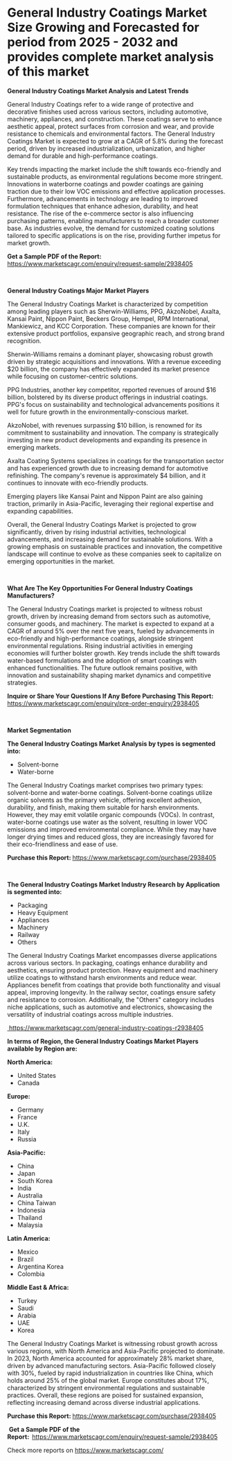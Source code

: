 <p><h1>General Industry Coatings Market Size Growing and Forecasted for period from 2025 - 2032 and provides complete market analysis of this market</h1></p><p><strong>General Industry Coatings Market Analysis and Latest Trends</strong></p>
<p><p>General Industry Coatings refer to a wide range of protective and decorative finishes used across various sectors, including automotive, machinery, appliances, and construction. These coatings serve to enhance aesthetic appeal, protect surfaces from corrosion and wear, and provide resistance to chemicals and environmental factors. The General Industry Coatings Market is expected to grow at a CAGR of 5.8% during the forecast period, driven by increased industrialization, urbanization, and higher demand for durable and high-performance coatings. </p><p>Key trends impacting the market include the shift towards eco-friendly and sustainable products, as environmental regulations become more stringent. Innovations in waterborne coatings and powder coatings are gaining traction due to their low VOC emissions and effective application processes. Furthermore, advancements in technology are leading to improved formulation techniques that enhance adhesion, durability, and heat resistance. The rise of the e-commerce sector is also influencing purchasing patterns, enabling manufacturers to reach a broader customer base. As industries evolve, the demand for customized coating solutions tailored to specific applications is on the rise, providing further impetus for market growth.</p></p>
<p><strong>Get a Sample PDF of the Report:&nbsp;</strong> <a href="https://www.marketscagr.com/enquiry/request-sample/2938405?utm_campaign=1126&utm_medium=2&utm_source=Github&utm_content=ia&utm_term=15032025&utm_id=general-industry-coatings">https://www.marketscagr.com/enquiry/request-sample/2938405</a></p>
<p>&nbsp;</p>
<p><strong>General Industry Coatings Major Market Players</strong></p>
<p><p>The General Industry Coatings Market is characterized by competition among leading players such as Sherwin-Williams, PPG, AkzoNobel, Axalta, Kansai Paint, Nippon Paint, Beckers Group, Hempel, RPM International, Mankiewicz, and KCC Corporation. These companies are known for their extensive product portfolios, expansive geographic reach, and strong brand recognition.</p><p>Sherwin-Williams remains a dominant player, showcasing robust growth driven by strategic acquisitions and innovations. With a revenue exceeding $20 billion, the company has effectively expanded its market presence while focusing on customer-centric solutions.</p><p>PPG Industries, another key competitor, reported revenues of around $16 billion, bolstered by its diverse product offerings in industrial coatings. PPG's focus on sustainability and technological advancements positions it well for future growth in the environmentally-conscious market.</p><p>AkzoNobel, with revenues surpassing $10 billion, is renowned for its commitment to sustainability and innovation. The company is strategically investing in new product developments and expanding its presence in emerging markets.</p><p>Axalta Coating Systems specializes in coatings for the transportation sector and has experienced growth due to increasing demand for automotive refinishing. The company's revenue is approximately $4 billion, and it continues to innovate with eco-friendly products.</p><p>Emerging players like Kansai Paint and Nippon Paint are also gaining traction, primarily in Asia-Pacific, leveraging their regional expertise and expanding capabilities.</p><p>Overall, the General Industry Coatings Market is projected to grow significantly, driven by rising industrial activities, technological advancements, and increasing demand for sustainable solutions. With a growing emphasis on sustainable practices and innovation, the competitive landscape will continue to evolve as these companies seek to capitalize on emerging opportunities in the market.</p></p>
<p>&nbsp;</p>
<p><strong>What Are The Key Opportunities For General Industry Coatings Manufacturers?</strong></p>
<p><p>The General Industry Coatings market is projected to witness robust growth, driven by increasing demand from sectors such as automotive, consumer goods, and machinery. The market is expected to expand at a CAGR of around 5% over the next five years, fueled by advancements in eco-friendly and high-performance coatings, alongside stringent environmental regulations. Rising industrial activities in emerging economies will further bolster growth. Key trends include the shift towards water-based formulations and the adoption of smart coatings with enhanced functionalities. The future outlook remains positive, with innovation and sustainability shaping market dynamics and competitive strategies.</p></p>
<p><strong>Inquire or Share Your Questions If Any Before Purchasing This Report:</strong> <a href="https://www.marketscagr.com/enquiry/pre-order-enquiry/2938405?utm_campaign=1126&utm_medium=2&utm_source=Github&utm_content=ia&utm_term=15032025&utm_id=general-industry-coatings">https://www.marketscagr.com/enquiry/pre-order-enquiry/2938405</a></p>
<p>&nbsp;</p>
<p><strong>Market Segmentation</strong></p>
<p><strong>The General Industry Coatings Market Analysis by types is segmented into:</strong></p>
<p><ul><li>Solvent-borne</li><li>Water-borne</li></ul></p>
<p><p>The General Industry Coatings market comprises two primary types: solvent-borne and water-borne coatings. Solvent-borne coatings utilize organic solvents as the primary vehicle, offering excellent adhesion, durability, and finish, making them suitable for harsh environments. However, they may emit volatile organic compounds (VOCs). In contrast, water-borne coatings use water as the solvent, resulting in lower VOC emissions and improved environmental compliance. While they may have longer drying times and reduced gloss, they are increasingly favored for their eco-friendliness and ease of use.</p></p>
<p><strong>Purchase this Report:&nbsp;</strong><a href="https://www.marketscagr.com/purchase/2938405?utm_campaign=1126&utm_medium=2&utm_source=Github&utm_content=ia&utm_term=15032025&utm_id=general-industry-coatings">https://www.marketscagr.com/purchase/2938405</a></p>
<p>&nbsp;</p>
<p><strong>The General Industry Coatings Market Industry Research by Application is segmented into:</strong></p>
<p><ul><li>Packaging</li><li>Heavy Equipment</li><li>Appliances</li><li>Machinery</li><li>Railway</li><li>Others</li></ul></p>
<p><p>The General Industry Coatings Market encompasses diverse applications across various sectors. In packaging, coatings enhance durability and aesthetics, ensuring product protection. Heavy equipment and machinery utilize coatings to withstand harsh environments and reduce wear. Appliances benefit from coatings that provide both functionality and visual appeal, improving longevity. In the railway sector, coatings ensure safety and resistance to corrosion. Additionally, the "Others" category includes niche applications, such as automotive and electronics, showcasing the versatility of industrial coatings across multiple industries.</p></p>
<p><a href="https://www.marketscagr.com/general-industry-coatings-r2938405?utm_campaign=1126&utm_medium=2&utm_source=Github&utm_content=ia&utm_term=15032025&utm_id=general-industry-coatings">&nbsp;https://www.marketscagr.com/general-industry-coatings-r2938405</a></p>
<p><strong>In terms of Region, the General Industry Coatings Market Players available by Region are:</strong></p>
<p>
    <p> <strong> North America: </strong>
        <ul>
            <li>United States</li>
            <li>Canada</li>
        </ul>
        </p> 
    <p> <strong> Europe: </strong>
        <ul>
            <li>Germany</li>
            <li>France</li>
            <li>U.K.</li>
            <li>Italy</li>
            <li>Russia</li>
        </ul>
        </p> 
    <p> <strong> Asia-Pacific: </strong>
        <ul>
            <li>China</li>
            <li>Japan</li>
            <li>South Korea</li>
            <li>India</li>
            <li>Australia</li>
            <li>China Taiwan</li>
            <li>Indonesia</li>
            <li>Thailand</li>
            <li>Malaysia</li>
        </ul>
        </p> 
    <p> <strong> Latin America: </strong>
        <ul>
            <li>Mexico</li>
            <li>Brazil</li>
            <li>Argentina Korea</li>
            <li>Colombia</li>
        </ul>
        </p> 
    <p> <strong> Middle East & Africa: </strong>
        <ul>
            <li>Turkey</li>
            <li>Saudi</li>
            <li>Arabia</li>
            <li>UAE</li>
            <li>Korea</li>
        </ul>
    </p>
    </p>
<p><p>The General Industry Coatings Market is witnessing robust growth across various regions, with North America and Asia-Pacific projected to dominate. In 2023, North America accounted for approximately 28% market share, driven by advanced manufacturing sectors. Asia-Pacific followed closely with 30%, fueled by rapid industrialization in countries like China, which holds around 25% of the global market. Europe constitutes about 17%, characterized by stringent environmental regulations and sustainable practices. Overall, these regions are poised for sustained expansion, reflecting increasing demand across diverse industrial applications.</p></p>
<p><strong>Purchase this Report: </strong><a href="https://www.marketscagr.com/purchase/2938405?utm_campaign=1126&utm_medium=2&utm_source=Github&utm_content=ia&utm_term=15032025&utm_id=general-industry-coatings">https://www.marketscagr.com/purchase/2938405</a></p>
<p>&nbsp;<strong>Get a Sample PDF of the Report:&nbsp;&nbsp;</strong><a href="https://www.marketscagr.com/enquiry/request-sample/2938405?utm_campaign=1126&utm_medium=2&utm_source=Github&utm_content=ia&utm_term=15032025&utm_id=general-industry-coatings">https://www.marketscagr.com/enquiry/request-sample/2938405</a></p>
<p><strong></strong></p>
<p>Check more reports on <a href="https://www.marketscagr.com/?utm_campaign=1126&utm_medium=2&utm_source=Github&utm_content=ia&utm_term=15032025&utm_id=general-industry-coatings">https://www.marketscagr.com/</a></p>